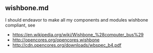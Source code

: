 ## wishbone.md

I should endeavor to make all my components and modules wishbone compliant, see
* <https://en.wikipedia.org/wiki/Wishbone_%28computer_bus%29>
* <http://opencores.org/opencores,wishbone>
* <http://cdn.opencores.org/downloads/wbspec_b4.pdf>

